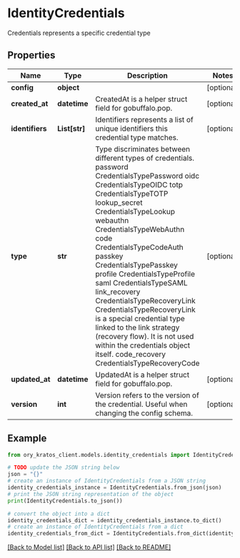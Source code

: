# IdentityCredentials

Credentials represents a specific credential type

## Properties

Name | Type | Description | Notes
------------ | ------------- | ------------- | -------------
**config** | **object** |  | [optional] 
**created_at** | **datetime** | CreatedAt is a helper struct field for gobuffalo.pop. | [optional] 
**identifiers** | **List[str]** | Identifiers represents a list of unique identifiers this credential type matches. | [optional] 
**type** | **str** | Type discriminates between different types of credentials. password CredentialsTypePassword oidc CredentialsTypeOIDC totp CredentialsTypeTOTP lookup_secret CredentialsTypeLookup webauthn CredentialsTypeWebAuthn code CredentialsTypeCodeAuth passkey CredentialsTypePasskey profile CredentialsTypeProfile saml CredentialsTypeSAML link_recovery CredentialsTypeRecoveryLink  CredentialsTypeRecoveryLink is a special credential type linked to the link strategy (recovery flow).  It is not used within the credentials object itself. code_recovery CredentialsTypeRecoveryCode | [optional] 
**updated_at** | **datetime** | UpdatedAt is a helper struct field for gobuffalo.pop. | [optional] 
**version** | **int** | Version refers to the version of the credential. Useful when changing the config schema. | [optional] 

## Example

```python
from ory_kratos_client.models.identity_credentials import IdentityCredentials

# TODO update the JSON string below
json = "{}"
# create an instance of IdentityCredentials from a JSON string
identity_credentials_instance = IdentityCredentials.from_json(json)
# print the JSON string representation of the object
print(IdentityCredentials.to_json())

# convert the object into a dict
identity_credentials_dict = identity_credentials_instance.to_dict()
# create an instance of IdentityCredentials from a dict
identity_credentials_from_dict = IdentityCredentials.from_dict(identity_credentials_dict)
```
[[Back to Model list]](../README.md#documentation-for-models) [[Back to API list]](../README.md#documentation-for-api-endpoints) [[Back to README]](../README.md)


